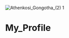![Athenkosi_Gongotha_(2) 1](https://user-images.githubusercontent.com/71071575/158838709-cefb9228-e3e4-4b53-872c-f2aee83d0607.JPG)
# My_Profile
